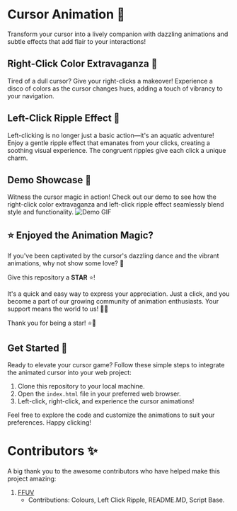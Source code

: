 # Cursor Animation 💫

Transform your cursor into a lively companion with dazzling animations and subtle effects that add flair to your interactions!

## Right-Click Color Extravaganza 🌈

Tired of a dull cursor? Give your right-clicks a makeover! Experience a disco of colors as the cursor changes hues, adding a touch of vibrancy to your navigation.

## Left-Click Ripple Effect 🌊

Left-clicking is no longer just a basic action—it's an aquatic adventure! Enjoy a gentle ripple effect that emanates from your clicks, creating a soothing visual experience. The congruent ripples give each click a unique charm.

## Demo Showcase 🚀

Witness the cursor magic in action! Check out our demo to see how the right-click color extravaganza and left-click ripple effect seamlessly blend style and functionality.
![Demo GIF](assets/demos.gif)

## ⭐ Enjoyed the Animation Magic?
If you've been captivated by the cursor's dazzling dance and the vibrant animations, why not show some love? 💖

Give this repository a **STAR** ⭐!

It's a quick and easy way to express your appreciation. Just a click, and you become a part of our growing community of animation enthusiasts. Your support means the world to us! 🚀✨

Thank you for being a star! ⭐🌟


## Get Started 🚀

Ready to elevate your cursor game? Follow these simple steps to integrate the animated cursor into your web project:

1. Clone this repository to your local machine.
2. Open the `index.html` file in your preferred web browser.
3. Left-click, right-click, and experience the cursor animations!

Feel free to explore the code and customize the animations to suit your preferences. Happy clicking!

# Contributors ✨

A big thank you to the awesome contributors who have helped make this project amazing:

1. [FFUV](https://github.com/FFUV)
   - Contributions: Colours, Left Click Ripple, README.MD, Script Base.
